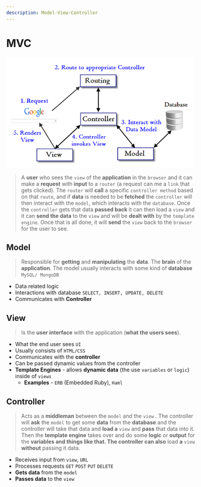 ```yaml
---
description: Model-View-Controller
---
```


# MVC

![](../.gitbook/assets/mvc_rails.png)

> A **user** who sees the `view` of the **application** in the `browser` and it can make a **request** with **input** to a `router` \(a request can me a `link` that gets clicked\). The `router` will **call** a specific `controller method` based on that `route`, and if **data** is needed to be **fetched** the `controller` will then interact with the  `model`, which interacts with the `database`. Once the `controller` gets that data **passed back** it can then load a `view` and it can **send the data** to the `view` and will be **dealt with** by the `template engine`. Once that is all done, it will **send** the `view` back to the `browser` for the user to see.

## Model

> Responsible for **getting** and **manipulating** the **data**. The **brain** of the **application**. The model usually interacts with some kind of **database** `MySQL/ MongoDB`

* Data related logic
* Interactions with database `SELECT, INSERT, UPDATE, DELETE`
* Communicates with **Controller**

## View

> Is the **user interface** with the application \(**what the users sees**\).

* What the end user sees `UI`
* Usually consists of `HTML/CSS`
* Communicates with the **controller**
* Can be passed dynamic values from the controller
* **Template Engines** - allows **dynamic data**  \(the use `variables` or `logic`\) inside of `views`
  * **Examples** - `ERB` \(Embedded Ruby\),  `Haml`

## Controller

> Acts as a **middleman** between the `model` and the `view` . The controller will **ask** the `model` to get some **data** from the **database** and the controller will take that data and **load a** `view` and **pass** that data into it. Then the **template engine** takes over and do some **logic** or **output** for the **variables and things like that. The controller can also** load **a** `view` **without** passing it data.

* Receives input from `view`, `URL`
* Processes requests `GET` `POST` `PUT` `DELETE`
* **Gets data**  from the `model`
* **Passes data** to the `view`

